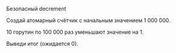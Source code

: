 Безопасный decrement

Создай атомарный счётчик с начальным значением 1 000 000.

10 горутин по 100 000 раз уменьшают значение на 1.

Выведи итог (ожидается 0).